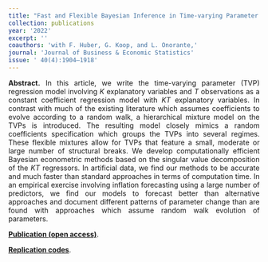 ```yaml
---
title: "Fast and Flexible Bayesian Inference in Time-varying Parameter Regression Models. [doi](https://doi.org/10.1080/07350015.2021.1990772)"
collection: publications
year: '2022'
excerpt: ''
coauthors: 'with F. Huber, G. Koop, and L. Onorante,'
journal: 'Journal of Business & Economic Statistics'
issue: ' 40(4):1904–1918'
---
```

<p align="justify"> <b>Abstract.</b> In this article, we write the time-varying parameter (TVP) regression model involving <i>K</i> explanatory variables and <i>T</i> observations as a constant coefficient regression model with <i>KT</i> explanatory variables. In contrast with much of the existing literature which assumes coefficients to evolve according to a random walk, a hierarchical mixture model on the TVPs is introduced. The resulting model closely mimics a random coefficients specification which groups the TVPs into several regimes. These flexible mixtures allow for TVPs that feature a small, moderate or large number of structural breaks. We develop computationally efficient Bayesian econometric methods based on the singular value decomposition of the <i>KT</i> regressors. In artificial data, we find our methods to be accurate and much faster than standard approaches in terms of computation time. In an empirical exercise involving inflation forecasting using a large number of predictors, we find our models to forecast better than alternative approaches and document different patterns of parameter change than are found with approaches which assume random walk evolution of parameters.
</p>

[**Publication (open access)**](https://doi.org/10.1080/07350015.2021.1990772).

[**Replication codes**](https://www.tandfonline.com/doi/suppl/10.1080/07350015.2021.1990772?scroll=top).
